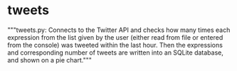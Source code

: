 # tweets
"""tweets.py: Connects to the Twitter API and checks how many times each expression from the list given
              by the user (either read from file or entered from the console) was tweeted within the last
              hour. Then the expressions and corresponding number of tweets are written into an SQLite 
              database, and shown on a pie chart.""" 
